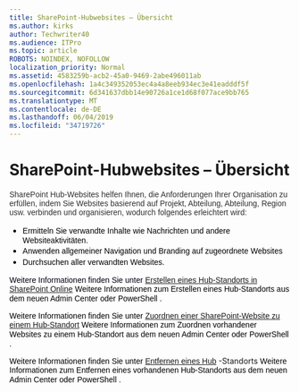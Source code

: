 ```yaml
---
title: SharePoint-Hubwebsites – Übersicht
ms.author: kirks
author: Techwriter40
ms.audience: ITPro
ms.topic: article
ROBOTS: NOINDEX, NOFOLLOW
localization_priority: Normal
ms.assetid: 4583259b-acb2-45a0-9469-2abe496011ab
ms.openlocfilehash: 1a4c349352053ec4a4a8eeb934ec3e41eadddf5f
ms.sourcegitcommit: 6d341637dbb14e90726a1ce1d68f077ace9bb765
ms.translationtype: MT
ms.contentlocale: de-DE
ms.lasthandoff: 06/04/2019
ms.locfileid: "34719726"
---
```

# <a name="sharepoint-hub-sites-overview"></a>SharePoint-Hubwebsites – Übersicht

<p><span style="font-size: 10.5pt; font-family: 'Verdana',sans-serif; color: #2f2f2f;">SharePoint Hub-Websites helfen Ihnen, die Anforderungen Ihrer Organisation zu erfüllen, indem Sie Websites basierend auf Projekt, Abteilung, Abteilung, Region usw. verbinden und organisieren, wodurch folgendes erleichtert wird:</span></p> <ul style="orphans: 2; -webkit-text-stroke-width: 0px; word-spacing: 0px;" type="disc"> <li style="color: black; ; font-size: 12pt; font-style: normal; font-weight: 400;"><span style="font-size: 10.5pt; font-family: 'Verdana',sans-serif;"></span><span style="font-size: 10.5pt; font-family: 'Verdana',sans-serif;">Ermitteln Sie verwandte Inhalte wie Nachrichten und andere Websiteaktivitäten.&nbsp;</span></li> <li style="color: black; ; font-size: 12pt; font-style: normal; font-weight: 400;"><span style="font-size: 10.5pt; font-family: 'Verdana',sans-serif;">Anwenden allgemeiner Navigation und Branding auf zugeordnete Websites</span></li> <li style="color: black; ; font-size: 12pt; font-style: normal; font-weight: 400;"><span style="font-size: 10.5pt; font-family: 'Verdana',sans-serif;">Durchsuchen aller verwandten Websites.</span></li> </ul> <p style="orphans: 2; -webkit-text-stroke-width: 0px; word-spacing: 0px;"><span style="font-size: 10.5pt; font-family: 'Verdana',sans-serif; color: #000111;">Weitere Informationen finden Sie unter</span> <span style="font-size: 10.5pt; font-family: 'Verdana',sans-serif; color: #b01100;"> <a href="https://docs.microsoft.com/en-us/sharepoint/create-hub-site">Erstellen eines Hub-Standorts in SharePoint Online</a> </span> <span style="font-size: 10.5pt; font-family: 'Verdana',sans-serif; color: black; mso-themecolor: text1;">Weitere Informationen zum Erstellen eines Hub-Standorts aus dem neuen Admin Center oder</span> <span style="font-size: 10.5pt; font-family: 'Verdana',sans-serif; color: black;">PowerShell</span> <span style="font-size: 10.5pt; font-family: 'Verdana',sans-serif; color: black; mso-themecolor: text1;">. &nbsp;</span></p> <p style="orphans: 2; -webkit-text-stroke-width: 0px; word-spacing: 0px;"><span style="font-size: 10.5pt; font-family: 'Verdana',sans-serif; color: black; mso-themecolor: text1;">Weitere Informationen finden Sie unter</span> <span style="font-size: 10.5pt; font-family: 'Verdana',sans-serif; color: #b01100;"> <a href="https://support.office.com/en-us/article/associate-a-sharepoint-site-with-a-hub-site-ae0009fd-af04-4d3d-917d-88edb43efc05">Zuordnen einer SharePoint-Website zu einem Hub-Standort</a> </span> <span style="font-size: 10.5pt; font-family: 'Verdana',sans-serif; color: black; mso-themecolor: text1;">Weitere Informationen zum Zuordnen vorhandener Websites zu einem Hub-Standort aus dem neuen Admin Center oder</span> <span style="font-size: 10.5pt; font-family: 'Verdana',sans-serif; color: black;">PowerShell</span> <span style="font-size: 10.5pt; font-family: 'Verdana',sans-serif; color: black; mso-themecolor: text1;">.</span> <span style="font-size: 10.5pt; font-family: 'Verdana',sans-serif; color: #b01100;"> &nbsp;</span></p> <p style="orphans: 2; -webkit-text-stroke-width: 0px; word-spacing: 0px;"><span style="font-size: 10.5pt; font-family: 'Verdana',sans-serif; color: black; mso-themecolor: text1;">Weitere Informationen finden Sie unter</span> <span style="font-size: 10.5pt; font-family: 'Verdana',sans-serif; color: #b01100;"> <a href="https://docs.microsoft.com/en-us/sharepoint/remove-hub-site">Entfernen eines Hub</a> </span> -Standorts <span style="font-size: 10.5pt; font-family: 'Verdana',sans-serif; color: black; mso-themecolor: text1;">Weitere Informationen zum Entfernen eines vorhandenen Hub-Standorts aus dem neuen Admin Center oder</span> <span style="font-size: 10.5pt; font-family: 'Verdana',sans-serif; color: black;">PowerShell</span> <span style="font-size: 10.5pt; font-family: 'Verdana',sans-serif; color: black; mso-themecolor: text1;">. &nbsp;</span></p> <p>&nbsp;</p> <p style="orphans: 2; -webkit-text-stroke-width: 0px; word-spacing: 0px;">&nbsp;</p>

